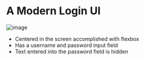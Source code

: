 # A Modern Login UI

![image](https://github.com/DArlegui/login-ui-daniel-arlegui/assets/79351401/881cac72-e949-412b-9ec9-29027892d273)

- Centered in the screen accomplished with flexbox
- Has a username and password input field
- Text entered into the password field is hidden
